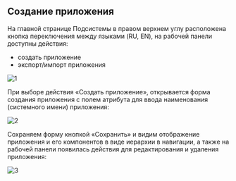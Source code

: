 ## Создание приложения

На главной странице Подсистемы в правом верхнем углу расположена кнопка переключения между языками (RU, EN), на рабочей панели доступны действия:
  - создать приложение
  - экспорт/импорт приложения

![1](/docs/ru/system_folder/1.png)

При выборе действия «Создать приложение», открывается форма создания приложения с полем атрибута для ввода наименования (системного имени) приложения:

![2](/docs/ru/system_folder/2.png)

Сохраняем форму кнопкой «Сохранить» и видим отображение приложения и его компонентов в виде иерархии в навигации, а также на рабочей панели появилась действия для редактирования и удаления приложения:

![3](/docs/ru/system_folder/3.png)
